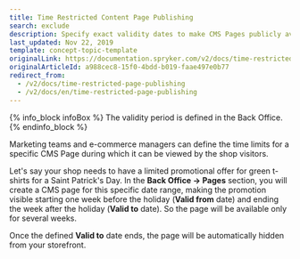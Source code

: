 ```yaml
---
title: Time Restricted Content Page Publishing
search: exclude
description: Specify exact validity dates to make CMS Pages publicly available within a defined time period.
last_updated: Nov 22, 2019
template: concept-topic-template
originalLink: https://documentation.spryker.com/v2/docs/time-restricted-page-publishing
originalArticleId: a988cec8-15f0-4bdd-b019-faae497e0b77
redirect_from:
  - /v2/docs/time-restricted-page-publishing
  - /v2/docs/en/time-restricted-page-publishing
---
```


{% info_block infoBox %}
The validity period is defined in the Back Office.
{% endinfo_block %}

Marketing teams and e-commerce managers can define the time limits for a specific CMS Page during which it can be viewed by the shop visitors.

Let's say your shop needs to have a limited promotional offer for green t-shirts for a Saint Patrick's Day. In the **Back Office -> Pages** section, you will create a CMS page for this specific date range, making the promotion visible starting one week before the holiday (**Valid from** date) and ending the week after the holiday (**Valid to** date). So the page will be available only for several weeks.

<!-- ../../resources/images/cms/limited-promotion.gif -->

Once the defined **Valid to** date ends, the page will be automatically hidden from your storefront.
